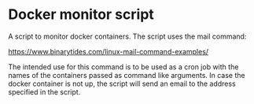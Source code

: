 # Docker monitor script

A script to monitor docker containers. The script uses the mail command:

<https://www.binarytides.com/linux-mail-command-examples/>

The intended use for this command is to be used as a cron job with the names of the containers passed as command like arguments. In case the docker container is not up, the script will send an email to the address specified in the script.
